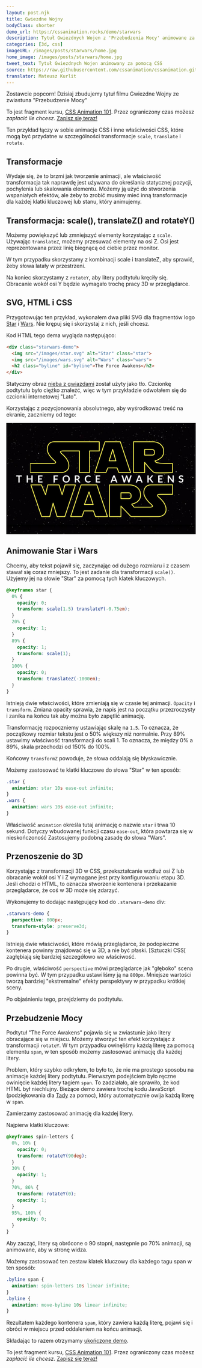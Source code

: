 ```yaml
---
layout: post.njk
title: Gwiezdne Wojny
bodyClass: shorter
demo_url: https://cssanimation.rocks/demo/starwars
description: Tytuł Gwiezdnych Wojen z 'Przebudzenia Mocy' animowane za pomocą CSS
categories: [3d, css]
imageURL: /images/posts/starwars/home.jpg
home_image: /images/posts/starwars/home.jpg
tweet_text: Tytuł Gwiezdnych Wojen animowany za pomocą CSS
source: https://raw.githubusercontent.com/cssanimation/cssanimation.github.io/master/_posts/2015-12-10-starwars.md
translator: Mateusz Kurlit
---
```


Zostawcie popcorn! Dzisiaj zbudujemy tytuł filmu Gwiezdne Wojny ze zwiastuna &quot;Przebudzenie Mocy&quot;

<p data-height="468" data-theme-id="12592" data-slug-hash="pJzwEw" data-default-tab="result" data-user="donovanh" class="codepen"></p>

<div class="callout">
  <p>To jest fragment kursu, <a href="/courses/animation-101/">CSS Animation 101</a>. Przez ograniczony czas możesz <em>zapłacić ile chcesz</em>. <a href="/courses/animation-101/">Zapisz się teraz!</a></p>
</div>

Ten przykład łączy w sobie animacje CSS i inne właściwości CSS, kt&oacute;re mogą być przydatne w szczeg&oacute;lności transformacje `scale`, `translate` i `rotate`.

## Transformacje

Wydaje się, że to brzmi jak tworzenie animacji, ale właściwość transformacja tak naprawdę jest używana do określania statycznej pozycji, pochylenia lub skalowania elementu. Możemy ją użyć do stworzenia wspaniałych efekt&oacute;w, ale żeby to zrobić musimy mieć inną transformacje dla każdej klatki kluczowej lub stanu, kt&oacute;ry animujemy.

## Transformacja:&nbsp;scale(), translateZ() and rotateY()

Możemy powiększyć lub zmniejszyć elementy korzystając z `scale`. Używając `translateZ`, możemy przesuwać elementy na osi Z. Osi jest reprezentowana przez linię biegnącą od ciebie przez monitor.

W tym przypadku skorzystamy z kombinacji scale i translateZ, aby sprawić, żeby słowa latały w przestrzeni.

Na koniec skorzystamy z `rotateY`, aby litery podtytułu kręciły się.&nbsp; Obracanie wok&oacute;ł osi Y będzie wymagało trochę pracy 3D w przeglądarce.

## SVG, HTML i CSS

Przygotowując ten przykład, wykonałem dwa pliki SVG dla fragment&oacute;w logo [Star](/demo/starwars/images/star.svg) i [Wars](/demo/starwars/images/wars.svg). Nie krępuj się i skorzystaj z nich, jeśli chcesz.

Kod HTML tego dema wygląda następująco:

```html
<div class="starwars-demo">
  <img src="/images/star.svg" alt="Star" class="star">
  <img src="/images/wars.svg" alt="Wars" class="wars">
  <h2 class="byline" id="byline">The Force Awakens</h2>
</div>
```

Statyczny obraz [nieba z gwiazdami](/demo/starwars/images/bg.jpg) został użyty jako tło. Czcionkę podtytułu było ciężko znaleźć, więc w tym przykładzie odwołałem się do czcionki internetowej &quot;Lato&quot;.

Korzystając z pozycjonowania absolutnego, aby wyśrodkować treść na ekranie, zaczniemy od tego:

<img src="/images/posts/starwars/starwars.jpg" />

## Animowanie Star i Wars

Chcemy, aby tekst pojawił się, zaczynając od dużego rozmiaru i z czasem stawał się coraz mniejszy. To jest zadanie dla transformacji `scale()`. Użyjemy jej na słowie &quot;Star&quot; za pomocą tych klatek kluczowych.

```css
@keyframes star {
  0% {
    opacity: 0;
    transform: scale(1.5) translateY(-0.75em);
  }
  20% {
    opacity: 1;
  }
  89% {
    opacity: 1;
    transform: scale(1);
  }
  100% {
    opacity: 0;
    transform: translateZ(-1000em);
  }
}
```

Istnieją dwie właściwości, kt&oacute;re zmieniają się w czasie tej animacji. `Opacity` i `transform`. Zmiana opacity sprawia, że napis jest na początku przezroczysty i zanika na końcu tak aby można było zapętlić animację.

Transformację rozpoczniemy ustawiając skalę na `1.5`. To oznacza, że początkowy rozmiar tekstu jest o 50% większy niż normalnie. Przy 89% ustawimy właściwość transformacji do scali 1. To oznacza, że między 0% a 89%, skala przechodzi od 150% do 100%.

Końcowy `transformZ` powoduje, że słowa oddalają się błyskawicznie.

Możemy zastosować te klatki kluczowe do słowa &quot;Star&quot; w ten spos&oacute;b:

```css
.star {
  animation: star 10s ease-out infinite;
}
.wars {
  animation: wars 10s ease-out infinite;
}
```

Właściwość `animation` określa tutaj animację o nazwie `star` i trwa 10 sekund. Dotyczy wbudowanej funkcji czasu `ease-out`, kt&oacute;ra powtarza się w nieskończoność Zastosujemy podobną zasadę do słowa &quot;Wars&quot;.

## Przenoszenie do 3D

Korzystając z transformacji 3D w CSS, przekształcanie wzdłuż osi Z lub obracanie wok&oacute;ł osi Y i Z wymagane jest przy konfigurowaniu etapu 3D. Jeśli chodzi o HTML, to oznacza stworzenie kontenera i przekazanie przeglądarce, że coś w 3D może się zdarzyć.

Wykonujemy to dodając następujący kod do&nbsp;`.starwars-demo` div:

```css
.starwars-demo {
  perspective: 800px;
  transform-style: preserve3d;
}
```

Istnieją dwie właściwości, kt&oacute;re m&oacute;wią przeglądarce, że podopieczne kontenera powinny znajdować się w 3D, a nie być płaski. [Sztuczki CSS[ zagłębiają się bardziej szczeg&oacute;łowo we właściwość.

Po drugie, właściwość `perspective` m&oacute;wi przeglądarce jak &quot;głęboko&quot; scena powinna być. W tym przypadku ustawiliśmy ją na `800px`. Mniejsze wartości tworzą bardziej &quot;ekstremalne&quot; efekty perspektywy w przypadku kr&oacute;tkiej sceny.

Po objaśnieniu tego, przejdziemy do podtytułu.

## Przebudzenie Mocy

Podtytuł &quot;The Force Awakens&quot; pojawia się w zwiastunie jako litery obracające się w miejscu. Możemy stworzyć ten efekt korzystając z transformacji `rotateY`. W tym przypadku owinęliśmy każdą literę za pomocą elementu `span`, w ten spos&oacute;b możemy zastosować animację dla każdej litery.

Problem, kt&oacute;ry szybko odkryłem, to było to, że nie ma prostego sposobu na animacje każdej litery podtytułu. Pierwszym podejściem było ręczne owinięcie każdej litery tagiem `span`. To zadziałało, ale sprawiło, że kod HTML był niechlujny. Bieżące demo zawiera trochę kodu JavaScript (podziękowania dla [Tady](https://twitter.com/tadywankenobi) za pomoc), kt&oacute;ry automatycznie owija każdą literę w `span`.

Zamierzamy zastosować animację dla każdej litery.

Najpierw klatki kluczowe:

```css
@keyframes spin-letters {
  0%, 10% {
    opacity: 0;
    transform: rotateY(90deg);
  }
  30% {
    opacity: 1;
  }
  70%, 86% {
    transform: rotateY(0);
    opacity: 1;
  }
  95%, 100% {
    opacity: 0;
  }
}
```

Aby zacząć, litery są obr&oacute;cone o 90 stopni, następnie po 70% animacji, są animowane, aby w stronę widza.

Możemy zastosować ten zestaw klatek kluczowy dla każdego tagu span w ten spos&oacute;b:&nbsp;

```css
.byline span {
  animation: spin-letters 10s linear infinite;
}
.byline {
  animation: move-byline 10s linear infinite;
}
```

Rezultatem każdego kontenera `span`, kt&oacute;ry zawiera każdą literę, pojawi się i obr&oacute;ci w miejscu przed oddaleniem na końcu animacji.

Składając to razem otrzymamy [ukończone demo](http://codepen.io/donovanh/pen/pJzwEw?editors=110).

<p data-height="468" data-theme-id="12592" data-slug-hash="pJzwEw" data-default-tab="result" data-user="donovanh" class="codepen">

<script async src="//assets.codepen.io/assets/embed/ei.js"></script>

<div class="callout">
  <p>To jest fragment kursu, <a href="/courses/animation-101/">CSS Animation 101</a>. Przez ograniczony czas możesz <em>zapłacić ile chcesz</em>. <a href="/courses/animation-101/">Zapisz się teraz!</a></p>
</div>
